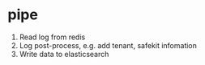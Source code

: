 pipe
==========

1. Read log from redis
2. Log post-process, e.g. add tenant, safekit infomation
3. Write data to elasticsearch
